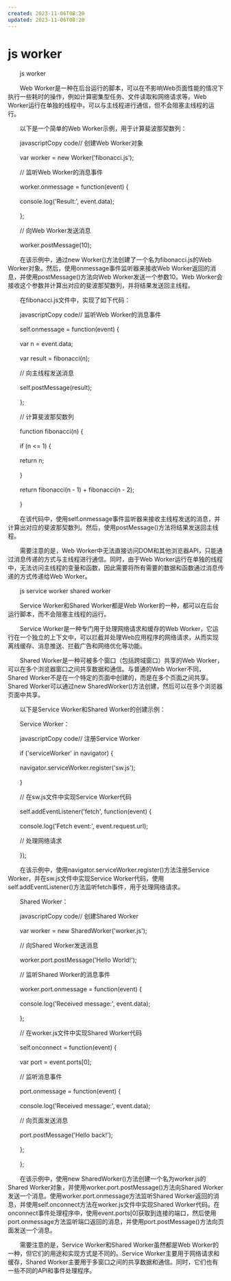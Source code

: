 ```yaml
---
created: 2023-11-06T08:20
updated: 2023-11-06T08:20
---
```

# js worker

　　js worker

　　Web Worker是一种在后台运行的脚本，可以在不影响Web页面性能的情况下执行一些耗时的操作，例如计算密集型任务、文件读取和网络请求等。Web Worker运行在单独的线程中，可以与主线程进行通信，但不会阻塞主线程的运行。

　　以下是一个简单的Web Worker示例，用于计算斐波那契数列：

　　javascriptCopy code// 创建Web Worker对象

　　var worker = new Worker('fibonacci.js');

　　// 监听Web Worker的消息事件

　　worker.onmessage = function(event) {

　　console.log('Result:', event.data);

　　};

　　// 向Web Worker发送消息

　　worker.postMessage(10);

　　在该示例中，通过new Worker()方法创建了一个名为fibonacci.js的Web Worker对象。然后，使用onmessage事件监听器来接收Web Worker返回的消息，并使用postMessage()方法向Web Worker发送一个参数10。Web Worker会接收这个参数并计算出对应的斐波那契数列，并将结果发送回主线程。

　　在fibonacci.js文件中，实现了如下代码：

　　javascriptCopy code// 监听Web Worker的消息事件

　　self.onmessage = function(event) {

　　var n = event.data;

　　var result = fibonacci(n);

　　// 向主线程发送消息

　　self.postMessage(result);

　　};

　　// 计算斐波那契数列

　　function fibonacci(n) {

　　if (n \<= 1) {

　　return n;

　　}

　　return fibonacci(n - 1) + fibonacci(n - 2);

　　}

　　在该代码中，使用self.onmessage事件监听器来接收主线程发送的消息，并计算出对应的斐波那契数列。然后，使用postMessage()方法将结果发送回主线程。

　　需要注意的是，Web Worker中无法直接访问DOM和其他浏览器API，只能通过消息传递的方式与主线程进行通信。同时，由于Web Worker运行在单独的线程中，无法访问主线程的变量和函数，因此需要将所有需要的数据和函数通过消息传递的方式传递给Web Worker。

　　js service worker shared worker

　　Service Worker和Shared Worker都是Web Worker的一种，都可以在后台运行脚本，而不会阻塞主线程的运行。

　　Service Worker是一种专门用于处理网络请求和缓存的Web Worker，它运行在一个独立的上下文中，可以拦截并处理Web应用程序的网络请求，从而实现离线缓存、消息推送、拦截广告和网络优化等功能。

　　Shared Worker是一种可被多个窗口（包括跨域窗口）共享的Web Worker，可以在多个浏览器窗口之间共享数据和通信。与普通的Web Worker不同，Shared Worker不是在一个特定的页面中创建的，而是在多个页面之间共享。Shared Worker可以通过new SharedWorker()方法创建，然后可以在多个浏览器页面中共享。

　　以下是Service Worker和Shared Worker的创建示例：

　　Service Worker：

　　javascriptCopy code// 注册Service Worker

　　if ('serviceWorker' in navigator) {

　　navigator.serviceWorker.register('sw.js');

　　}

　　// 在sw.js文件中实现Service Worker代码

　　self.addEventListener('fetch', function(event) {

　　console.log('Fetch event:', event.request.url);

　　// 处理网络请求

　　});

　　在该示例中，使用navigator.serviceWorker.register()方法注册Service Worker，并在sw.js文件中实现Service Worker代码，使用self.addEventListener()方法监听fetch事件，用于处理网络请求。

　　Shared Worker：

　　javascriptCopy code// 创建Shared Worker

　　var worker = new SharedWorker('worker.js');

　　// 向Shared Worker发送消息

　　worker.port.postMessage('Hello World!');

　　// 监听Shared Worker的消息事件

　　worker.port.onmessage = function(event) {

　　console.log('Received message:', event.data);

　　};

　　// 在worker.js文件中实现Shared Worker代码

　　self.onconnect = function(event) {

　　var port = event.ports\[0\];

　　// 监听消息事件

　　port.onmessage = function(event) {

　　console.log('Received message:', event.data);

　　// 向页面发送消息

　　port.postMessage('Hello back!');

　　};

　　};

　　在该示例中，使用new SharedWorker()方法创建一个名为worker.js的Shared Worker对象，并使用worker.port.postMessage()方法向Shared Worker发送一个消息。使用worker.port.onmessage方法监听Shared Worker返回的消息，并使用self.onconnect方法在worker.js文件中实现Shared Worker代码。在onconnect事件处理程序中，使用event.ports\[0\]获取到连接的端口，然后使用port.onmessage方法监听端口返回的消息，并使用port.postMessage()方法向页面发送一个消息。

　　需要注意的是，Service Worker和Shared Worker虽然都是Web Worker的一种，但它们的用途和实现方式是不同的。Service Worker主要用于网络请求和缓存，Shared Worker主要用于多窗口之间的共享数据和通信。同时，它们也有一些不同的API和事件处理程序。
